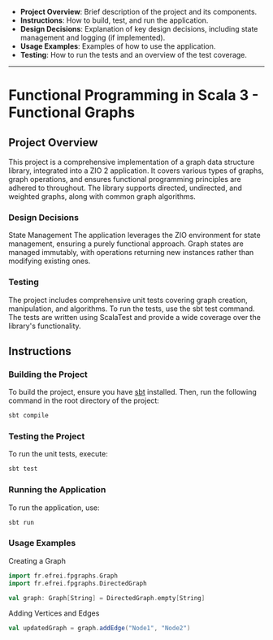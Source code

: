 

- **Project Overview**: Brief description of the project and its components.
- **Instructions**: How to build, test, and run the application.
- **Design Decisions**: Explanation of key design decisions, including state management and logging (if implemented).
- **Usage Examples**: Examples of how to use the application.
- **Testing**: How to run the tests and an overview of the test coverage.


---

# Functional Programming in Scala 3 - Functional Graphs

## Project Overview

This project is a comprehensive implementation of a graph data structure library, integrated into a ZIO 2 application. It covers various types of graphs, graph operations, and ensures functional programming principles are adhered to throughout. The library supports directed, undirected, and weighted graphs, along with common graph algorithms.

### Design Decisions
State Management
The application leverages the ZIO environment for state management, ensuring a purely functional approach. Graph states are managed immutably, with operations returning new instances rather than modifying existing ones.

### Testing
The project includes comprehensive unit tests covering graph creation, manipulation, and algorithms. To run the tests, use the sbt test command. The tests are written using ScalaTest and provide a wide coverage over the library's functionality.


## Instructions

### Building the Project

To build the project, ensure you have [sbt](https://www.scala-sbt.org/) installed. Then, run the following command in the root directory of the project:

```bash
sbt compile
```

### Testing the Project

To run the unit tests, execute:

```bash
sbt test
```

### Running the Application

To run the application, use:

```bash
sbt run
```



### Usage Examples

Creating a Graph

```scala
import fr.efrei.fpgraphs.Graph
import fr.efrei.fpgraphs.DirectedGraph

val graph: Graph[String] = DirectedGraph.empty[String]
```

Adding Vertices and Edges

```scala
val updatedGraph = graph.addEdge("Node1", "Node2")
```

